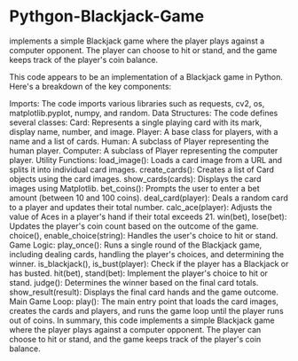 # Pythgon-Blackjack-Game
 implements a simple Blackjack game where the player plays against a computer opponent. The player can choose to hit or stand, and the game keeps track of the player's coin balance.


This code appears to be an implementation of a Blackjack game in Python. Here's a breakdown of the key components:

Imports: The code imports various libraries such as requests, cv2, os, matplotlib.pyplot, numpy, and random.
Data Structures: The code defines several classes:
Card: Represents a single playing card with its mark, display name, number, and image.
Player: A base class for players, with a name and a list of cards.
Human: A subclass of Player representing the human player.
Computer: A subclass of Player representing the computer player.
Utility Functions:
load_image(): Loads a card image from a URL and splits it into individual card images.
create_cards(): Creates a list of Card objects using the card images.
show_cards(cards): Displays the card images using Matplotlib.
bet_coins(): Prompts the user to enter a bet amount (between 10 and 100 coins).
deal_card(player): Deals a random card to a player and updates their total number.
calc_ace(player): Adjusts the value of Aces in a player's hand if their total exceeds 21.
win(bet), lose(bet): Updates the player's coin count based on the outcome of the game.
choice(), enable_choice(string): Handles the user's choice to hit or stand.
Game Logic:
play_once(): Runs a single round of the Blackjack game, including dealing cards, handling the player's choices, and determining the winner.
is_blackjack(), is_bust(player): Check if the player has a Blackjack or has busted.
hit(bet), stand(bet): Implement the player's choice to hit or stand.
judge(): Determines the winner based on the final card totals.
show_result(result): Displays the final card hands and the game outcome.
Main Game Loop:
play(): The main entry point that loads the card images, creates the cards and players, and runs the game loop until the player runs out of coins.
In summary, this code implements a simple Blackjack game where the player plays against a computer opponent. The player can choose to hit or stand, and the game keeps track of the player's coin balance.
